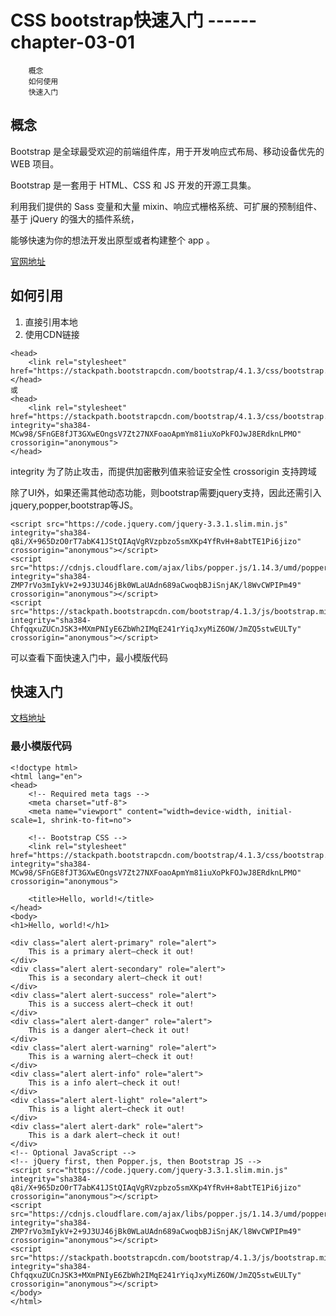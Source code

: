 # CSS  bootstrap快速入门  ------ chapter-03-01

		概念
		如何使用
		快速入门

## 概念

Bootstrap 是全球最受欢迎的前端组件库，用于开发响应式布局、移动设备优先的 WEB 项目。

Bootstrap 是一套用于 HTML、CSS 和 JS 开发的开源工具集。

利用我们提供的 Sass 变量和大量 mixin、响应式栅格系统、可扩展的预制组件、基于 jQuery 的强大的插件系统，

能够快速为你的想法开发出原型或者构建整个 app 。

[官网地址](https://v4.bootcss.com/)

## 如何引用

1. 直接引用本地
2. 使用CDN链接

```
<head>
	<link rel="stylesheet" href="https://stackpath.bootstrapcdn.com/bootstrap/4.1.3/css/bootstrap.min.css"/>
</head>
或
<head>
    <link rel="stylesheet" href="https://stackpath.bootstrapcdn.com/bootstrap/4.1.3/css/bootstrap.min.css" integrity="sha384-MCw98/SFnGE8fJT3GXwEOngsV7Zt27NXFoaoApmYm81iuXoPkFOJwJ8ERdknLPMO" crossorigin="anonymous">
</head>

```
integrity 为了防止攻击，而提供加密散列值来验证安全性
crossorigin 支持跨域

除了UI外，如果还需其他动态功能，则bootstrap需要jquery支持，因此还需引入jquery,popper,bootstrap等JS。

```
<script src="https://code.jquery.com/jquery-3.3.1.slim.min.js" integrity="sha384-q8i/X+965DzO0rT7abK41JStQIAqVgRVzpbzo5smXKp4YfRvH+8abtTE1Pi6jizo" crossorigin="anonymous"></script>
<script src="https://cdnjs.cloudflare.com/ajax/libs/popper.js/1.14.3/umd/popper.min.js" integrity="sha384-ZMP7rVo3mIykV+2+9J3UJ46jBk0WLaUAdn689aCwoqbBJiSnjAK/l8WvCWPIPm49" crossorigin="anonymous"></script>
<script src="https://stackpath.bootstrapcdn.com/bootstrap/4.1.3/js/bootstrap.min.js" integrity="sha384-ChfqqxuZUCnJSK3+MXmPNIyE6ZbWh2IMqE241rYiqJxyMiZ6OW/JmZQ5stwEULTy" crossorigin="anonymous"></script>

```

可以查看下面快速入门中，最小模版代码

## 快速入门

[文档地址](https://v4.bootcss.com/docs/4.0/getting-started/introduction/)


### 最小模版代码

```
<!doctype html>
<html lang="en">
<head>
    <!-- Required meta tags -->
    <meta charset="utf-8">
    <meta name="viewport" content="width=device-width, initial-scale=1, shrink-to-fit=no">

    <!-- Bootstrap CSS -->
    <link rel="stylesheet" href="https://stackpath.bootstrapcdn.com/bootstrap/4.1.3/css/bootstrap.min.css" integrity="sha384-MCw98/SFnGE8fJT3GXwEOngsV7Zt27NXFoaoApmYm81iuXoPkFOJwJ8ERdknLPMO" crossorigin="anonymous">

    <title>Hello, world!</title>
</head>
<body>
<h1>Hello, world!</h1>

<div class="alert alert-primary" role="alert">
    This is a primary alert—check it out!
</div>
<div class="alert alert-secondary" role="alert">
    This is a secondary alert—check it out!
</div>
<div class="alert alert-success" role="alert">
    This is a success alert—check it out!
</div>
<div class="alert alert-danger" role="alert">
    This is a danger alert—check it out!
</div>
<div class="alert alert-warning" role="alert">
    This is a warning alert—check it out!
</div>
<div class="alert alert-info" role="alert">
    This is a info alert—check it out!
</div>
<div class="alert alert-light" role="alert">
    This is a light alert—check it out!
</div>
<div class="alert alert-dark" role="alert">
    This is a dark alert—check it out!
</div>
<!-- Optional JavaScript -->
<!-- jQuery first, then Popper.js, then Bootstrap JS -->
<script src="https://code.jquery.com/jquery-3.3.1.slim.min.js" integrity="sha384-q8i/X+965DzO0rT7abK41JStQIAqVgRVzpbzo5smXKp4YfRvH+8abtTE1Pi6jizo" crossorigin="anonymous"></script>
<script src="https://cdnjs.cloudflare.com/ajax/libs/popper.js/1.14.3/umd/popper.min.js" integrity="sha384-ZMP7rVo3mIykV+2+9J3UJ46jBk0WLaUAdn689aCwoqbBJiSnjAK/l8WvCWPIPm49" crossorigin="anonymous"></script>
<script src="https://stackpath.bootstrapcdn.com/bootstrap/4.1.3/js/bootstrap.min.js" integrity="sha384-ChfqqxuZUCnJSK3+MXmPNIyE6ZbWh2IMqE241rYiqJxyMiZ6OW/JmZQ5stwEULTy" crossorigin="anonymous"></script>
</body>
</html>
```



